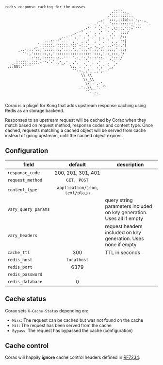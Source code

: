 ```
redis response caching for the masses
                                                 ,::::.._
                                               ,':::::::::.
                                           _,-'`:::,::(o)::`-,.._
                                        _.', ', `:::::::::;'-..__`.
                                   _.-'' ' ,' ,' ,\:::,'::-`'''
                               _.-'' , ' , ,'  ' ,' `:::/
                         _..-'' , ' , ' ,' , ,' ',' '/::
                 _...:::'`-..'_, ' , ,'  , ' ,'' , ,'::|
              _`.:::::,':::::,'::`-:..'_',_'_,'..-'::,'|
      _..-:::'::,':::::::,':::,':,'::,':::,'::::::,':::;
        `':,'::::::,:,':::::::::::::::::':::,'::_:::,'/
        __..:'::,':::::::--''' `-:,':,':::'::-' ,':::/
   _.::::::,:::.-''-`-`..'_,'. ,',  , ' , ,'  ', `','
 ,::SSt:''''`                 \:. . ,' '  ,',' '_,'
                               ``::._,'_'_,',.-'
                                   \\ \\
                                    \\_\\
                                     \\`-`.-'_
                                  .`-.\\__`. ``
                                     ``-.-._
                                         `
```
Corax is a plugin for Kong that adds upstream response caching using Redis
as an storage backend.

Responses to an upstream request will be cached by Corax when they match based
on request method, response codes and content type. Once cached, requests
matching a cached object will be served from cache instead of going upstream,
until the cached object expires.

## Configuration

| field               | default                          | description                                                           |
|---------------------|:--------------------------------:|-----------------------------------------------------------------------|
| `response_code`     | 200, 201, 301, 401               |                                                                       |
| `request_method`    | `GET, POST`                      |                                                                       |
| `content_type`      | `application/json`, `text/plain` |                                                                       |
| `vary_query_params` |                                  | query string parameters included on key generation. Uses all if empty |
| `vary_headers`      |                                  | request headers included on key generation. Uses none if empty        |
| `cache_ttl`         | 300                              | TTL in seconds                                                        |
| `redis_host`        | `localhost`                      |                                                                       |
| `redis_port`        | 6379                             |                                                                       |
| `redis_password`    |                                  |                                                                       |
| `redis_database`    | 0                                |                                                                       |


## Cache status

Corax sets `X-Cache-Status` depending on:

* `Miss`: The request can be cached but was not found on the cache
* `Hit`: The request has been served from the cache
* `Bypass`: The request has bypassed the cache (configuration)

## Cache control

Corax will happily **ignore** cache control headers defined in [RF7234].

[RF7234]: https://tools.ietf.org/html/rfc7234#section-5.2
